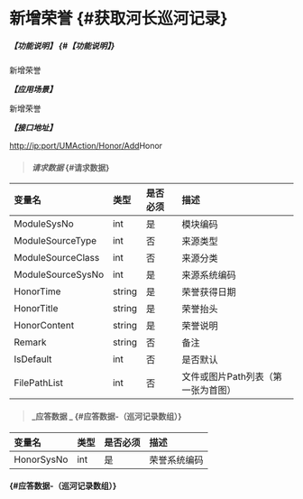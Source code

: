 # 新增荣誉 {#获取河长巡河记录}

##### _【功能说明】_ {#【功能说明】}

新增荣誉

_**【应用场景】**_

新增荣誉

_**【接口地址】**_

[http://ip:port/UMAction/Honor/Add](http://ip:port/HMQuery/PatrolRiver/GetPatrolRivers)Honor

> #### _请求数据_ {#请求数据}

| 变量名 | 类型 | 是否必须 | 描述 |
| :--- | :--- | :--- | :--- |
| ModuleSysNo | int | 是 | 模块编码 |
| ModuleSourceType | int | 否 | 来源类型 |
| ModuleSourceClass | int | 否 | 来源分类 |
| ModuleSourceSysNo | int | 是 | 来源系统编码 |
| HonorTime | string | 是 | 荣誉获得日期 |
| HonorTitle | string | 是 | 荣誉抬头 |
| HonorContent | string | 是 | 荣誉说明 |
| Remark | string | 否 | 备注 |
| IsDefault | int | 否 | 是否默认 |
| FilePathList | int | 否 | 文件或图片Path列表（第一张为首图） |

> #### _应答数据 _ {#应答数据-（巡河记录数组）}

| 变量名 | 类型 | 是否必须 | 描述 |
| :--- | :--- | :--- | :--- |
| HonorSysNo | int | 是 | 荣誉系统编码 |

####  {#应答数据-（巡河记录数组）}




